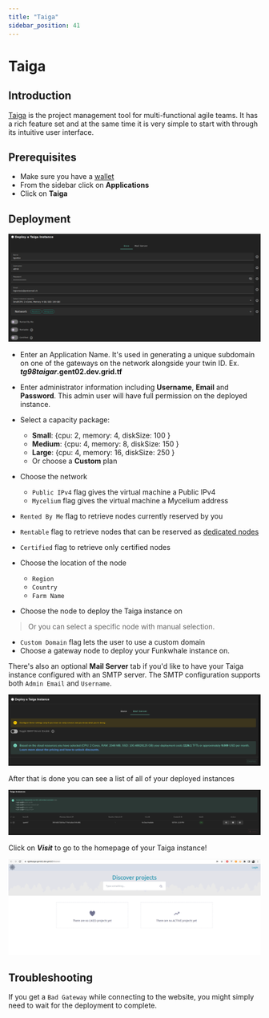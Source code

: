 ```yaml
---
title: "Taiga"
sidebar_position: 41
---
```


<h1> Taiga </h1>

## Introduction

[Taiga](https://taiga.io/) is the project management tool for multi-functional agile teams. It has a rich feature set and at the same time it is very simple to start with through its intuitive user interface.

## Prerequisites

- Make sure you have a [wallet](../wallet_connector.md)
- From the sidebar click on **Applications**
- Click on **Taiga**

## Deployment

![](./img/solutions_taiga.png)

- Enter an Application Name. It's used in generating a unique subdomain on one of the gateways on the network alongside your twin ID. Ex. ***tg98taigar*.gent02.dev.grid.tf**

- Enter administrator information including **Username**, **Email** and **Password**. This admin user will have full permission on the deployed instance.
- Select a capacity package:
    - **Small**: {cpu: 2, memory: 4, diskSize: 100 }
    - **Medium**: {cpu: 4, memory: 8, diskSize: 150 }
    - **Large**: {cpu: 4, memory: 16, diskSize: 250 }
    - Or choose a **Custom** plan
- Choose the network
   - `Public IPv4` flag gives the virtual machine a Public IPv4
   - `Mycelium` flag gives the virtual machine a Mycelium address
- `Rented By Me` flag to retrieve nodes currently reserved by you
- `Rentable` flag to retrieve nodes that can be reserved as [dedicated nodes](../deploy/node_finder.md#dedicated-nodes)
- `Certified` flag to retrieve only certified nodes 
- Choose the location of the node
   - `Region`
   - `Country`
   - `Farm Name`
- Choose the node to deploy the Taiga instance on
> Or you can select a specific node with manual selection.
- `Custom Domain` flag lets the user to use a custom domain
- Choose a gateway node to deploy your Funkwhale instance on.

There's also an optional **Mail Server** tab if you'd like to have your Taiga instance configured with an SMTP server. The SMTP configuration supports both `Admin Email` and `Username`.

![](./img/taiga4.png)

After that is done you can see a list of all of your deployed instances

![](./img/taiga5.png)

Click on ***Visit*** to go to the homepage of your Taiga instance!

![](./img/taiga6.png)

## Troubleshooting

If you get a `Bad Gateway` while connecting to the website, you might simply need to wait for the deployment to complete.